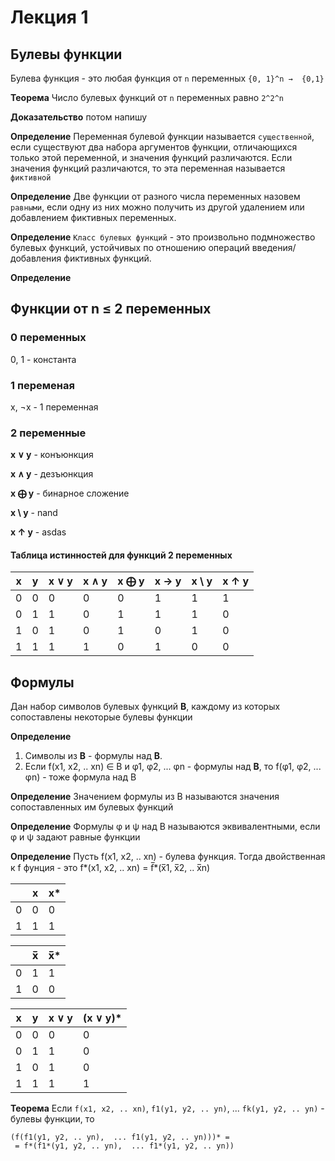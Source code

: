 # Лекция 1

## Булевы функции 

Булева функция - это любая функция от `n` переменных `{0, 1}^n →  {0,1}`

**Теорема** Число булевых функций от `n` переменных равно `2^2^n`

**Доказательство** потом напишу

**Определение** Переменная булевой функции называется `существенной`, если существуют два набора аргументов функции, отличающихся только этой переменной, и значения функций различаются. Если значения функций различаются, то эта переменная называется `фиктивной`

**Определение** Две функции от разного числа переменных назовем `равными`, если одну из них можно получить из другой удалением или добавлением фиктивных переменных.

**Определение** `Класс булевых функций` - это произвольно подмножество булевых функций, устойчивых по отношению операций введения/добавления фиктивных функций.

**Определение**

## Функции от n ≤ 2 переменных

### 0 переменных
0, 1 - константа

### 1 переменая

x, ¬x - 1 переменная  

### 2 переменные

**x ∨ y** - конъюнкция 

**x ∧ y** - дезъюнкция

**x ⨁ y** - бинарное сложение

**x \ y** - nand 

**x ↑ y** - asdas

#### Таблица истинностей для функций 2 переменных

|x | y | x ∨ y | x ∧ y | x ⨁ y | x → y | x \ y | x ↑ y |
| - | - | - | - | - | - | - | - |
| 0 | 0 | 0 | 0 | 0 | 1 | 1 | 1 |
| 0 | 1 | 1 | 0 | 1 | 1 | 1 | 0 |
| 1 | 0 | 1 | 0 | 1 | 0 | 1 | 0 |
| 1 | 1 | 1 | 1 | 0 | 1 | 0 | 0 |

## Формулы 

Дан набор символов булевых функций **B**, каждому из которых сопоставлены некоторые булевы функции 


**Определение** 
1. Символы из **B** - формулы над  **B**.
2. Если f(x1, x2, .. xn) ∈ B и φ1, φ2, ... φn - формулы над **B**, то f(φ1, φ2, ... φn) - тоже формула над B

**Определение** Значением формулы из B называются значения сопоставленных им булевых функций

**Определение**  Формулы φ и ψ над B называются эквивалентными, если φ и ψ задают равные функции

**Определение** Пусть f(x1, x2, .. xn) - булева функция. Тогда двойственная к f фунция - это f*(x1, x2, .. xn) = f&#773;*(x&#773;1, x&#773;2, .. x&#773;n)


||x|x*|
|-|-|--|
|0|0|0|
|1|1|1|

||x&#773;|x&#773;*|
|-|-|--|
|0|1|1|
|1|0|0|

| x | y | x ∨ y | (x ∨ y)* | 
|-|-|-|-|
| 0 | 0 | 0 | 0 |
| 0 | 1 | 1 | 0 |
| 1 | 0 | 1 | 0 |
| 1 | 1 | 1 | 1 |

**Теорема** Если `f(x1, x2, .. xn)`, `f1(y1, y2, .. yn)`, ... `fk(y1, y2, .. yn)` - булевы функции, то 

    (f(f1(y1, y2, .. yn),  ... f1(y1, y2, .. yn)))* =  
     = f*(f1*(y1, y2, .. yn),  ... f1*(y1, y2, .. yn))
